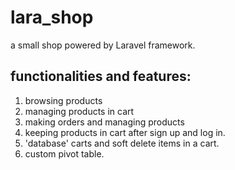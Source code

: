 # lara_shop
a small shop powered by Laravel framework.

## functionalities and features:
1. browsing products
2. managing products in cart
3. making orders and managing products
4. keeping products in cart after sign up and log in.
5. 'database' carts and  soft delete items in a cart.
6. custom pivot table.

